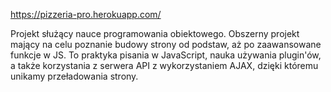 https://pizzeria-pro.herokuapp.com/

<p>Projekt służący nauce programowania obiektowego.
Obszerny projekt mający na celu poznanie budowy strony od podstaw, aż po zaawansowane funkcje w JS. 
To praktyka pisania w JavaScript, nauka używania plugin'ów, a także korzystania z serwera API z wykorzystaniem AJAX, dzięki któremu unikamy przeładowania strony. </p>
